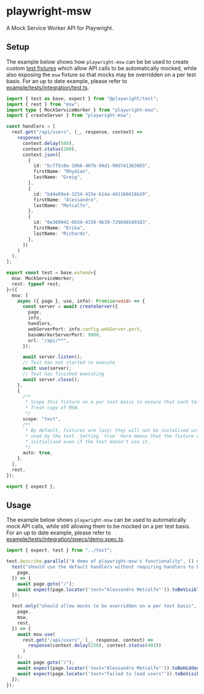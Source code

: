 # playwright-msw

A Mock Service Worker API for Playwright.

## Setup

The example below shows how `playwright-msw` can be be used to create custom [test fixtures](https://playwright.dev/docs/test-fixtures) which allow API calls to be automatically mocked, while also exposing the `msw` fixture so that mocks may be overridden on a per test basis. For an up to date example, please refer to [example/tests/integration/test.ts](../example/tests/integration/test.ts).

```typescript
import { test as base, expect } from "@playwright/test";
import { rest } from "msw";
import type { MockServiceWorker } from "playwright-msw";
import { createServer } from "playwright-msw";

const handlers = [
  rest.get("/api/users", (_, response, context) =>
    response(
      context.delay(500),
      context.status(200),
      context.json([
        {
          id: "bcff5c0e-10b6-407b-94d1-90d741363885",
          firstName: "Rhydian",
          lastName: "Greig",
        },
        {
          id: "b44e89e4-3254-415e-b14a-441166616b20",
          firstName: "Alessandro",
          lastName: "Metcalfe",
        },
        {
          id: "6e369942-6b5d-4159-9b39-729646549183",
          firstName: "Erika",
          lastName: "Richards",
        },
      ])
    )
  ),
];

export const test = base.extend<{
  msw: MockServiceWorker;
  rest: typeof rest;
}>({
  msw: [
    async ({ page }, use, info): Promise<void> => {
      const server = await createServer({
        page,
        info,
        handlers,
        webServerPort: info.config.webServer.port,
        baseWorkerServerPort: 9000,
        url: "/api/**",
      });

      await server.listen();
      // Test has not started to execute
      await use(server);
      // Test has finished executing
      await server.close();
    },
    {
      /**
       * Scope this fixture on a per test basis to ensure that each test has a
       * fresh copy of MSW.
       */
      scope: "test",
      /**
       * By default, fixtures are lazy; they will not be initalised unless they're
       * used by the test. Setting `true` here means that the fixture will be auto-
       * initialised even if the test doesn't use it.
       */
      auto: true,
    },
  ],
  rest,
});

export { expect };
```

## Usage

The example below shows `playwright-msw` can be used to automatically mock API calls, while still allowing them to be mocked on a per test basis. For an up to date example, please refer to [example/tests/integration/specs/demo.spec.ts](../example/tests/integration/specs/demo.spec.ts).

```typescript
import { expect, test } from "../test";

test.describe.parallel("A demo of playwright-msw's functionality", () => {
  test("should use the default handlers without requiring handlers to be specified on a per-test basis", async ({
    page,
  }) => {
    await page.goto("/");
    await expect(page.locator('text="Alessandro Metcalfe"')).toBeVisible();
  });

  test.only("should allow mocks to be overridden on a per test basis", async ({
    page,
    msw,
    rest,
  }) => {
    await msw.use(
      rest.get("/api/users", (_, response, context) =>
        response(context.delay(250), context.status(403))
      )
    );
    await page.goto("/");
    await expect(page.locator('text="Alessandro Metcalfe"')).toBeHidden();
    await expect(page.locator('text="Failed to load users"')).toBeVisible();
  });
});
```
